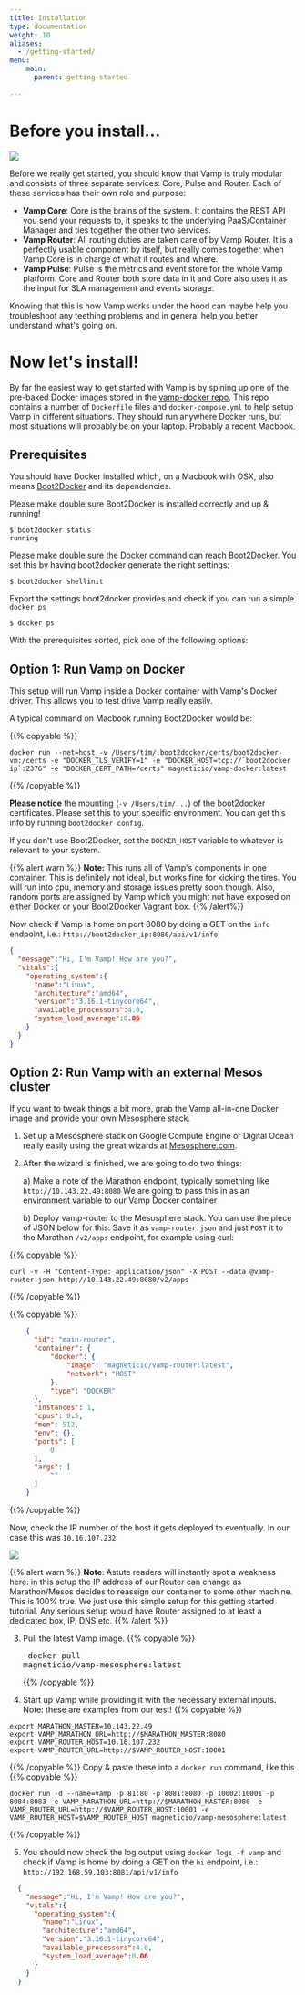 ```yaml
---
title: Installation
type: documentation
weight: 10
aliases:
  - /getting-started/
menu:
    main:
      parent: getting-started
    
---
```



# Before you install...
<img src="/img/vamp_services.svg" id="get_started_overview">

Before we really get started, you should know that Vamp is truly modular and
consists of three separate services: Core, Pulse and Router. Each of these services has their own
role and purpose:

- **Vamp Core**: Core is the brains of the system. It contains the REST API you send your requests to,
it speaks to the underlying PaaS/Container Manager and ties together the other two services. 
- **Vamp Router**: All routing duties are taken care of by Vamp Router. It is a perfectly usable component
by itself, but really comes together when Vamp Core is in charge of what it routes and where.
- **Vamp Pulse**: Pulse is the metrics and event store for the whole Vamp platform. Core and Router both store data in it and Core also uses it as the input for SLA management and events storage.

Knowing that this is how Vamp works under the hood can maybe help you troubleshoot any teething problems and
in general help you better understand what's going on.


# Now let's install!

By far the easiest way to get started with Vamp is by spining up one of the pre-baked Docker images stored
in the [vamp-docker repo](https://github.com/magneticio/vamp-docker). This repo contains a number of 
`Dockerfile` files and `docker-compose.yml` to help setup Vamp in different situations. 
They should run anywhere Docker runs, but most situations will probably be on your laptop. 
Probably a recent Macbook.

## Prerequisites

You should have Docker installed which, on a Macbook with OSX, also means [Boot2Docker](http://boot2docker.io/) and its dependencies. 

Please make double sure Boot2Docker is installed correctly and up & running!

    $ boot2docker status
    running

Please make double sure the Docker command can reach Boot2Docker. You set this by having boot2docker generate the right settings:

    $ boot2docker shellinit
    
Export the settings boot2docker provides and check if you can run a simple `docker ps`

    $ docker ps

With the prerequisites sorted, pick one of the following options:

## Option 1: Run Vamp on Docker

This setup will run Vamp inside a Docker container with Vamp's Docker driver. This allows you to test drive Vamp really easily.

A typical command on Macbook running Boot2Docker would be:

{{% copyable %}}
```
docker run --net=host -v /Users/tim/.boot2docker/certs/boot2docker-vm:/certs -e "DOCKER_TLS_VERIFY=1" -e "DOCKER_HOST=tcp://`boot2docker ip`:2376" -e "DOCKER_CERT_PATH=/certs" magneticio/vamp-docker:latest
```
{{% /copyable %}}

**Please notice** the mounting (`-v /Users/tim/...`) of the boot2docker certificates. Please set this to your specific environment. You can get this info by running `boot2docker config`.

If you don't use Boot2Docker, set the `DOCKER_HOST` variable to whatever is relevant to your system.

{{% alert warn %}}
**Note:** This runs all of Vamp's components in one container. This is definitely not ideal, but works fine for kicking the tires.
You will run into cpu, memory and storage issues pretty soon though. Also, random ports are assigned by Vamp which you might not have exposed on either Docker or your Boot2Docker Vagrant box.
{{% /alert%}}

Now check if Vamp is home on port 8080 by doing a GET on the `info` endpoint, i.e.: `http://boot2docker_ip:8080/api/v1/info`

```json
{
  "message":"Hi, I'm Vamp! How are you?",
  "vitals":{
    "operating_system":{
      "name":"Linux",
      "architecture":"amd64",
      "version":"3.16.1-tinycore64",
      "available_processors":4.0,
      "system_load_average":0.06
    }
  }
}
```

## Option 2: Run Vamp with an external Mesos cluster

If you want to tweak things a bit more, grab the Vamp all-in-one Docker image and provide your own Mesosphere stack.

1. Set up a Mesosphere stack on Google Compute Engine or Digital
Ocean really easily using the great wizards at [Mesosphere.com](https://mesosphere.com/downloads/).

2. After the wizard is finished, we are going to do two things:

    a) Make a note of the Marathon endpoint, typically something like `http://10.143.22.49:8080`
    We are going to pass this in as an environment variable to our Vamp Docker container
    
    b) Deploy vamp-router to the Mesosphere stack. You can use the piece of JSON below for this. Save it as
    `vamp-router.json` and just `POST` it to the Marathon `/v2/apps` endpoint, for example using curl:

{{% copyable %}}

    curl -v -H "Content-Type: application/json" -X POST --data @vamp-router.json http://10.143.22.49:8080/v2/apps

{{% /copyable %}}

{{% copyable %}}
```json
    {
      "id": "main-router",
      "container": {
          "docker": {
              "image": "magneticio/vamp-router:latest",
              "network": "HOST"
          },
          "type": "DOCKER"
      },
      "instances": 1,
      "cpus": 0.5,
      "mem": 512,
      "env": {},
      "ports": [
          0
      ],
      "args": [
          ""
      ]
    }

```
{{% /copyable %}}        

  Now, check the IP number of the host it gets deployed to eventually. In our case this 
  was `10.16.107.232`
  
  ![](/img/marathon_router.png)

  {{% alert warn %}}
**Note**: Astute readers will instantly spot a weakness here: in this setup the IP address of our Router can change as Marathon/Mesos decides to reassign our container to some other machine. This
is 100% true. We just use this simple setup for this getting started tutorial. Any serious setup
would have Router assigned to at least a dedicated box, IP, DNS etc.
  {{% /alert %}}


3. Pull the latest Vamp image.
{{% copyable %}}<pre> docker pull magneticio/vamp-mesosphere:latest</pre>{{% /copyable %}}    

4. Start up Vamp while providing it with the necessary external inputs. Note: these are examples from our test!
{{% copyable %}}
```
export MARATHON_MASTER=10.143.22.49 
export VAMP_MARATHON_URL=http://$MARATHON_MASTER:8080
export VAMP_ROUTER_HOST=10.16.107.232
export VAMP_ROUTER_URL=http://$VAMP_ROUTER_HOST:10001 
```
{{% /copyable %}}
    Copy & paste these into a `docker run` command, like this
{{% copyable %}}

```
docker run -d --name=vamp -p 81:80 -p 8081:8080 -p 10002:10001 -p 8084:8083 -e VAMP_MARATHON_URL=http://$MARATHON_MASTER:8080 -e VAMP_ROUTER_URL=http://$VAMP_ROUTER_HOST:10001 -e VAMP_ROUTER_HOST=$VAMP_ROUTER_HOST magneticio/vamp-mesosphere:latest
```  
{{% /copyable %}}


5. You should now check the log output using `docker logs -f vamp` and check if Vamp is home by doing a GET on the `hi` endpoint, i.e.: `http://192.168.59.103:8081/api/v1/info`

```json
  {
    "message":"Hi, I'm Vamp! How are you?",
    "vitals":{
      "operating_system":{
        "name":"Linux",
        "architecture":"amd64",
        "version":"3.16.1-tinycore64",
        "available_processors":4.0,
        "system_load_average":0.06
      }
    }
  }
```
